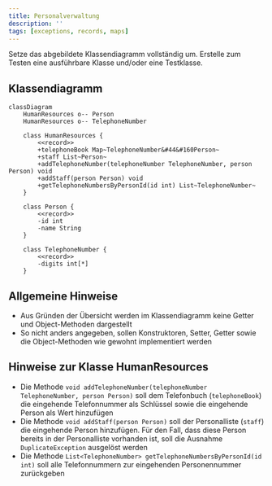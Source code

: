 ```yaml
---
title: Personalverwaltung
description: ''
tags: [exceptions, records, maps]
---
```


Setze das abgebildete Klassendiagramm vollständig um. Erstelle zum Testen eine ausführbare Klasse und/oder eine Testklasse.

## Klassendiagramm

```mermaid
classDiagram
    HumanResources o-- Person
    HumanResources o-- TelephoneNumber

    class HumanResources {
        <<record>>
        +telephoneBook Map~TelephoneNumber&#44&#160Person~
        +staff List~Person~
        +addTelephoneNumber(telephoneNumber TelephoneNumber, person Person) void
        +addStaff(person Person) void
        +getTelephoneNumbersByPersonId(id int) List~TelephoneNumber~
    }

    class Person {
        <<record>>
        -id int
        -name String
    }

    class TelephoneNumber {
        <<record>>
        -digits int[*]
    }
```

## Allgemeine Hinweise

- Aus Gründen der Übersicht werden im Klassendiagramm keine Getter und Object-Methoden dargestellt
- So nicht anders angegeben, sollen Konstruktoren, Setter, Getter sowie die Object-Methoden wie gewohnt implementiert werden

## Hinweise zur Klasse HumanResources

- Die Methode `void addTelephoneNumber(telephoneNumber TelephoneNumber, person Person)` soll dem Telefonbuch (`telephoneBook`) die eingehende Telefonnummer als
  Schlüssel sowie die eingehende Person als Wert hinzufügen
- Die Methode `void addStaff(person Person)` soll der Personalliste (`staff`) die eingehende Person hinzufügen. Für den Fall, dass diese Person bereits in der
  Personalliste vorhanden ist, soll die Ausnahme `DuplicateException` ausgelöst werden
- Die Methode `List<TelephoneNumber> getTelephoneNumbersByPersonId(id int)` soll alle Telefonnummern zur eingehenden Personennummer zurückgeben

